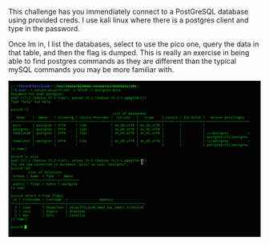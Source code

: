This challenge has you immendiately connect to a PostGreSQL database using provided creds. I use kali linux where there is a postgres client and type in the password. 

Once Im in, I list the databases, select to use the pico one, query the data in that table, and then the flag is dumped. This is really an exercise in being able to find postgres commands as they are different than the typical mySQL commands you may be more familiar with.

![image](images/postgresenum.png)